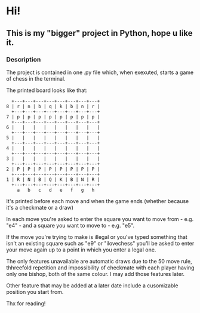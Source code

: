# Hi!
## This is my "bigger" project in Python, hope u like it.
### Description
The project is contained in one .py file which, when exexuted, starts a game of chess in the terminal.

The printed board looks like that:
```
  +---+---+---+---+---+---+---+---+
8 | r | n | b | q | k | b | n | r |
  +---+---+---+---+---+---+---+---+
7 | p | p | p | p | p | p | p | p |
  +---+---+---+---+---+---+---+---+
6 |   |   |   |   |   |   |   |   |
  +---+---+---+---+---+---+---+---+
5 |   |   |   |   |   |   |   |   |
  +---+---+---+---+---+---+---+---+
4 |   |   |   |   |   |   |   |   |
  +---+---+---+---+---+---+---+---+
3 |   |   |   |   |   |   |   |   |
  +---+---+---+---+---+---+---+---+
2 | P | P | P | P | P | P | P | P |
  +---+---+---+---+---+---+---+---+
1 | R | N | B | Q | K | B | N | R |
  +---+---+---+---+---+---+---+---+
    a   b   c   d   e   f   g   h  
```

It's printed before each move and when the game ends (whether because it's a checkmate or a draw)

In each move you're asked to enter the square you want to move from - e.g. "e4" - and a square you want to move to - e.g. "e5".

If the move you're trying to make is illegal or you've typed something that isn't an existing square such as "e9" or "ilovechess" you'll be asked to enter your move again up to a point in which you enter a legal one.

The only features unavailable are automatic draws due to the 50 move rule, thhreefold repetition and impossibility of checkmate with each player having only one bishop, both of the same colour. I may add those features later.

Other feature that may be added at a later date include a cusomizable position you start from.

Thx for reading!
